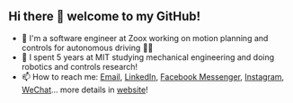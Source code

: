 ## Hi there 👋 welcome to my GitHub! 

<!--
**gcfc/gcfc** is a ✨ _special_ ✨ repository because its `README.md` (this file) appears on your GitHub profile.

Here are some ideas to get you started:

- 🔭 I’m currently working on ...
- 🌱 I’m currently learning ...
- 👯 I’m looking to collaborate on ...
- 🤔 I’m looking for help with ...
- 💬 Ask me about ...
- 📫 How to reach me: ...
- 😄 Pronouns: ...
- ⚡ Fun fact: ...
-->

- 🔭 I'm a software engineer at Zoox working on motion planning and controls for autonomous driving 🚗🚗
- 🌱 I spent 5 years at MIT studying mechanical engineering and doing robotics and controls research!
- 📫 How to reach me: [Email](mailto:gcfchen@mit.edu), [LinkedIn](http://www.linkedin.com/in/gcfchen), [Facebook Messenger](http://www.facebook.com/gcfchen314), [Instagram](http://www.instagram.com/curious.ch3n), [WeChat](https://gcfc.github.io/img/wechat.jpg)... more details in [website](https://gcfc.github.io?s=rm)! 
